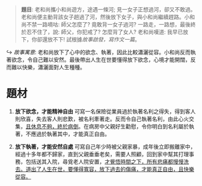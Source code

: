 > **題目**:
> 老和尚攜小和尚遊方，途遇一條河; 見一女子正想過河，卻又不敢過。老和尚便主動背該女子趟過了河，然後放下女子，與小和尚繼續趕路。小和尚不禁一路嘀咕: 師父怎麼了? 竟敢背一女子過河? 一路走，一路想，最後終於忍不住了，說: 師父，你犯戒了? 怎麼背了女人? 老和尚嘆道: 我早已放下，你卻還放不下! 試根據*故事啟發，寫作文一篇*。

↪ *故事寓意*: 老和尚放下了心中的欲念、執著，因此比較瀟灑從容。小和尚反而執著欲念，令自己難以安然。最後帶出人生在世要懂得放下欲念，心境才能開闊，反而難以快樂，瀟灑面對人生種種。

# 題材
1. **放下欲念，才能精神自由**
   可寫一名保險從業員過於執著名利之得失，得到客人則欣喜，失去客人則悲歎，被名利牽著走。反而令自己執著名利，由此心火交集，<u>且休息不夠，終於病倒</u>。在病房中父親好生勸慰，令你明白到名利屬於執著，不應過於執著其中，才能真正自由。

2. **放下執著，才能安然自處**
   可寫自己年少時被父親家暴，成年後立即搬離家中，經過十多年都不歸家，直到父親垂垂老矣，需要人照顧，回到家中幫其打理事務，包括送其入院，尋覓老人院安置，<u>才覺悟時間之下，所有悲痛都慢慢洗去。道出了人生在世，要懂得寬容，放下過去的傷痛，才能真正自由，且快樂從容。</u>
